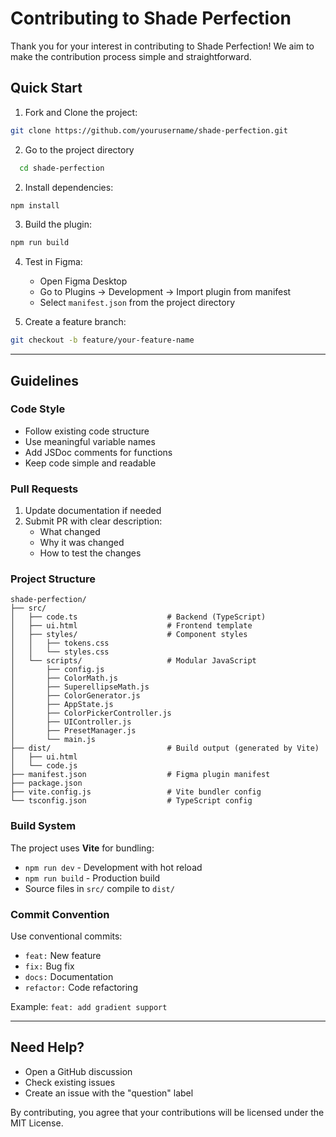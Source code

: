 # Contributing to Shade Perfection

Thank you for your interest in contributing to Shade Perfection! We aim to make the contribution process simple and straightforward.

## Quick Start

1. Fork and Clone the project:
```bash
git clone https://github.com/yourusername/shade-perfection.git
```

2. Go to the project directory

```bash
  cd shade-perfection
```

2. Install dependencies:
```bash
npm install
```

3. Build the plugin:
```bash
npm run build
```

4. Test in Figma:
   - Open Figma Desktop
   - Go to Plugins → Development → Import plugin from manifest
   - Select `manifest.json` from the project directory

5. Create a feature branch:
```bash
git checkout -b feature/your-feature-name
```

---

## Guidelines

### Code Style
- Follow existing code structure
- Use meaningful variable names
- Add JSDoc comments for functions
- Keep code simple and readable

### Pull Requests
1. Update documentation if needed
2. Submit PR with clear description:
   - What changed
   - Why it was changed
   - How to test the changes

### Project Structure
```
shade-perfection/
├── src/
│   ├── code.ts                    # Backend (TypeScript)
│   ├── ui.html                    # Frontend template
│   ├── styles/                    # Component styles
│   │   ├── tokens.css
│   │   └── styles.css             
│   └── scripts/                   # Modular JavaScript
│       ├── config.js
│       ├── ColorMath.js
│       ├── SuperellipseMath.js
│       ├── ColorGenerator.js
│       ├── AppState.js
│       ├── ColorPickerController.js
│       ├── UIController.js
│       ├── PresetManager.js
│       └── main.js
├── dist/                          # Build output (generated by Vite)
│   ├── ui.html
│   └── code.js
├── manifest.json                  # Figma plugin manifest
├── package.json
├── vite.config.js                 # Vite bundler config
└── tsconfig.json                  # TypeScript config
```

### Build System

The project uses **Vite** for bundling:
- `npm run dev` - Development with hot reload
- `npm run build` - Production build
- Source files in `src/` compile to `dist/`

### Commit Convention
Use conventional commits:
- `feat:` New feature
- `fix:` Bug fix
- `docs:` Documentation
- `refactor:` Code refactoring

Example: `feat: add gradient support`

---

## Need Help?

- Open a GitHub discussion
- Check existing issues
- Create an issue with the "question" label

By contributing, you agree that your contributions will be licensed under the MIT License.